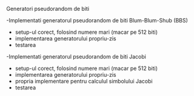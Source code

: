 Generatori pseudorandom de biti

-Implementati generatorul pseudorandom de biti Blum-Blum-Shub (BBS) 
 - setup-ul corect, folosind numere mari (macar pe 512 biti)
 - implementarea generatorului propriu-zis
 - testarea
    
-Implementati generatorul pseudorandom de biti Jacobi 
 - setup-ul corect, folosind numere mari (macar pe 512 biti)
 - implementarea generatorului propriu-zis
 - propria implementare pentru calculul simbolului Jacobi 
 - testarea
     
